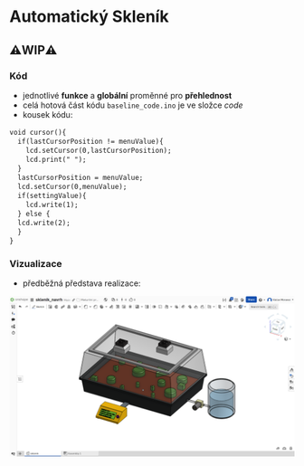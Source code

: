 # Automatický Skleník
## ⚠️WIP⚠️
### Kód
- jednotlivé **funkce** a **globální** proměnné pro **přehlednost**
- celá hotová část kódu `baseline_code.ino` je ve složce *code*
- kousek kódu:

```
void cursor(){
  if(lastCursorPosition != menuValue){
    lcd.setCursor(0,lastCursorPosition);
    lcd.print(" ");
  }
  lastCursorPosition = menuValue;
  lcd.setCursor(0,menuValue);               
  if(settingValue){
    lcd.write(1);
  } else {
  lcd.write(2);
  }
}

```
### Vizualizace
- předběžná představa realizace:

<p align="center">
<img src="https://github.com/vacmor119/Automatic-Greenhouse/blob/main/images/vizualizace/pohled1.png" alt="Example Image" width="700"/>
</p>

